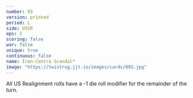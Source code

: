 ```yaml
---
number: 93
version: printed
period: L
side: USSR
ops: 2
scoring: false
war: false
unique: true
continuous: false
name: Iran-Contra Scandal*
image: "https://twistrug.jjt.io/images/cards/093.jpg"
---
```

All US Realignment rolls have a -1 die roll modifier for the remainder of the turn.
